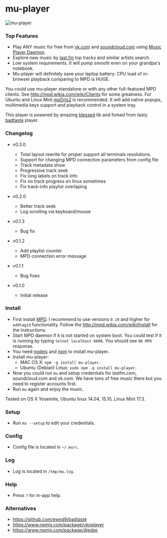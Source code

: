 # mu-player

![mu-player](https://raw.githubusercontent.com/mink0/mu-player/master/screenshot.png)

### Top Features

  - Play ANY music for free from [vk.com](http://vk.com/) and [soundcloud.com](http://soundcloud.com/) using [Music Player Daemon](http://www.musicpd.org/).
  - Explore new music by [last.fm](http://lastfm.com/) top tracks and similar artists search.
  - Low system requirements. It will pump smooth even on your grandpa's notebook.
  - Mu-player will definitely save your laptop battery. CPU load of in-browser playback comparing to MPD is HUGE.

You could use mu-player standalone or with any other full-featured MPD clients. See http://mpd.wikia.com/wiki/Clients for some greatness. For Ubuntu and Linux Mint [mpDris2](https://github.com/eonpatapon/mpDris2) is recommended. It will add native popups, multimedia keys support and playback control in a system tray.

This player is powered by amazing [blessed](https://github.com/chjj/blessed) lib and forked from tasty [badtaste](https://github.com/ewnd9/badtaste) player.

### Changelog
  * v0.3.0
    - Total layout rewrite for proper support all terminals resolutions.
    - Support for changing MPD connection parameters from config file
    - Track metadata show
    - Progressive track seek
    - Fix long labels on track info
    - Fix no track progress on linux sometimes
    - Fix track-info playlist overlaping
  
  * v0.2.0
    - Better track seek
    - Log scrolling via keyboard/mouse
  
  * v0.1.3
    - Bug fix

  * v0.1.2
    - Add playlist counter
    - MPD connection error message

  * v0.1.1
    - Bug fixes

  * v0.1.0
    - Initial release

### Install
  * First install [MPD](http://www.musicpd.org/). I recommend to use versions `0.19` and higher for `addtagid` functionality. Follow the http://mpd.wikia.com/wiki/Install for the instructions.
  * Start MPD daemon if it is not started on system boot. You could test if it is running by typing `telnet localhost 6600`. You should see `OK MPD` response.
  * You need [nodejs](https://nodejs.org/) and [npm](https://www.npmjs.com/) to install mu-player.
  * Install mu-player:
    - MAC OS X: `npm -g install mu-player`.
    - Ubuntu (Debian) Linux: `sudo npm -g install mu-player`.
  * Now you could run `mu` and setup credentials for lastfm.com, soundcloud.com and vk.com. We have tons of free music there but you need to register accounts first.
  * Run `mu` again and enjoy the music.

Tested on OS X Yosemite, Ubuntu linux 14.04, 15.10, Linux Mint 17.3.

### Setup
  * Run `mu --setup` to edit your credentials.

### Config
  * Config file is located in `~/.murc`.

### Log
  * Log is located in `/tmp/mu.log`.

### Help
  * Press `?` for in-app help.

### Alternatives
- https://github.com/ewnd9/badtaste
- https://www.npmjs.com/package/vknplayer
- https://www.npmjs.com/package/djesbe
